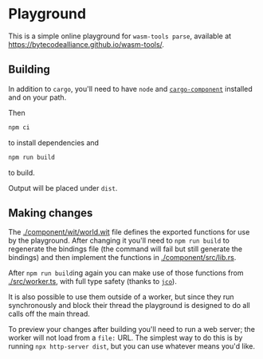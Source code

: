 # Playground

This is a simple online playground for `wasm-tools parse`, available at https://bytecodealliance.github.io/wasm-tools/.

## Building

In addition to `cargo`, you'll need to have `node` and [`cargo-component`](https://github.com/bytecodealliance/cargo-Component) installed and on your path.

Then

```sh
npm ci
```
to install dependencies and
```sh
npm run build
```
to build.

Output will be placed under `dist`.

## Making changes

The [./component/wit/world.wit](./component/wit/world.wit) file defines the exported functions for use by the playground. After changing it you'll need to `npm run build` to regenerate the bindings file (the command will fail but still generate the bindings) and then implement the functions in [./component/src/lib.rs](./component/src/lib.rs).

After `npm run build`ing again you can make use of those functions from [./src/worker.ts](./src/worker.ts), with full type safety (thanks to [`jco`](https://github.com/bytecodealliance/jco)).

It is also possible to use them outside of a worker, but since they run synchronously and block their thread the playground is designed to do all calls off the main thread.

To preview your changes after building you'll need to run a web server; the worker will not load from a `file:` URL. The simplest way to do this is by running `npx http-server dist`, but you can use whatever means you'd like.
